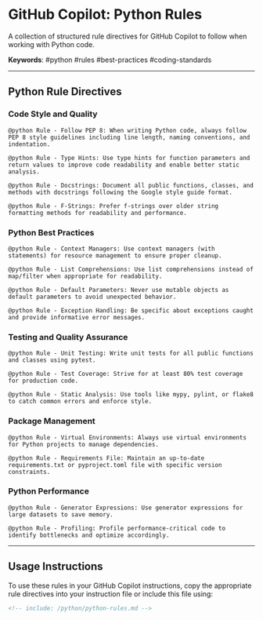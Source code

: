 <!-- filepath: /python/python-rules.md -->
# GitHub Copilot: Python Rules

A collection of structured rule directives for GitHub Copilot to follow when working with Python code.

**Keywords**: #python #rules #best-practices #coding-standards

---

## Python Rule Directives

### Code Style and Quality

```
@python Rule - Follow PEP 8: When writing Python code, always follow PEP 8 style guidelines including line length, naming conventions, and indentation.
```

```
@python Rule - Type Hints: Use type hints for function parameters and return values to improve code readability and enable better static analysis.
```

```
@python Rule - Docstrings: Document all public functions, classes, and methods with docstrings following the Google style guide format.
```

```
@python Rule - F-Strings: Prefer f-strings over older string formatting methods for readability and performance.
```

### Python Best Practices

```
@python Rule - Context Managers: Use context managers (with statements) for resource management to ensure proper cleanup.
```

```
@python Rule - List Comprehensions: Use list comprehensions instead of map/filter when appropriate for readability.
```

```
@python Rule - Default Parameters: Never use mutable objects as default parameters to avoid unexpected behavior.
```

```
@python Rule - Exception Handling: Be specific about exceptions caught and provide informative error messages.
```

### Testing and Quality Assurance

```
@python Rule - Unit Testing: Write unit tests for all public functions and classes using pytest.
```

```
@python Rule - Test Coverage: Strive for at least 80% test coverage for production code.
```

```
@python Rule - Static Analysis: Use tools like mypy, pylint, or flake8 to catch common errors and enforce style.
```

### Package Management

```
@python Rule - Virtual Environments: Always use virtual environments for Python projects to manage dependencies.
```

```
@python Rule - Requirements File: Maintain an up-to-date requirements.txt or pyproject.toml file with specific version constraints.
```

### Python Performance

```
@python Rule - Generator Expressions: Use generator expressions for large datasets to save memory.
```

```
@python Rule - Profiling: Profile performance-critical code to identify bottlenecks and optimize accordingly.
```

---

## Usage Instructions

To use these rules in your GitHub Copilot instructions, copy the appropriate rule directives into your instruction file or include this file using:

```markdown
<!-- include: /python/python-rules.md -->
```
